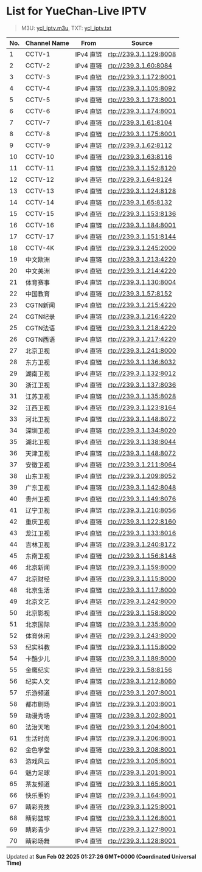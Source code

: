 # List for **YueChan-Live IPTV**

> M3U: [ycl_iptv.m3u](/ycl_iptv.m3u), TXT: [ycl_iptv.txt](/txt/ycl_iptv.txt)

| No. | Channel Name | From | Source |
| --- | ------------ | ---- | ------ |
| 1 | CCTV-1 | IPv4 直链 | <rtp://239.3.1.129:8008> |
| 2 | CCTV-2 | IPv4 直链 | <rtp://239.3.1.60:8084> |
| 3 | CCTV-3 | IPv4 直链 | <rtp://239.3.1.172:8001> |
| 4 | CCTV-4 | IPv4 直链 | <rtp://239.3.1.105:8092> |
| 5 | CCTV-5 | IPv4 直链 | <rtp://239.3.1.173:8001> |
| 6 | CCTV-6 | IPv4 直链 | <rtp://239.3.1.174:8001> |
| 7 | CCTV-7 | IPv4 直链 | <rtp://239.3.1.61:8104> |
| 8 | CCTV-8 | IPv4 直链 | <rtp://239.3.1.175:8001> |
| 9 | CCTV-9 | IPv4 直链 | <rtp://239.3.1.62:8112> |
| 10 | CCTV-10 | IPv4 直链 | <rtp://239.3.1.63:8116> |
| 11 | CCTV-11 | IPv4 直链 | <rtp://239.3.1.152:8120> |
| 12 | CCTV-12 | IPv4 直链 | <rtp://239.3.1.64:8124> |
| 13 | CCTV-13 | IPv4 直链 | <rtp://239.3.1.124:8128> |
| 14 | CCTV-14 | IPv4 直链 | <rtp://239.3.1.65:8132> |
| 15 | CCTV-15 | IPv4 直链 | <rtp://239.3.1.153:8136> |
| 16 | CCTV-16 | IPv4 直链 | <rtp://239.3.1.184:8001> |
| 17 | CCTV-17 | IPv4 直链 | <rtp://239.3.1.151:8144> |
| 18 | CCTV-4K | IPv4 直链 | <rtp://239.3.1.245:2000> |
| 19 | 中文欧洲 | IPv4 直链 | <rtp://239.3.1.213:4220> |
| 20 | 中文美洲 | IPv4 直链 | <rtp://239.3.1.214:4220> |
| 21 | 体育赛事 | IPv4 直链 | <rtp://239.3.1.130:8004> |
| 22 | 中国教育 | IPv4 直链 | <rtp://239.3.1.57:8152> |
| 23 | CGTN新闻 | IPv4 直链 | <rtp://239.3.1.215:4220> |
| 24 | CGTN纪录 | IPv4 直链 | <rtp://239.3.1.216:4220> |
| 25 | CGTN法语 | IPv4 直链 | <rtp://239.3.1.218:4220> |
| 26 | CGTN西语 | IPv4 直链 | <rtp://239.3.1.217:4220> |
| 27 | 北京卫视 | IPv4 直链 | <rtp://239.3.1.241:8000> |
| 28 | 东方卫视 | IPv4 直链 | <rtp://239.3.1.136:8032> |
| 29 | 湖南卫视 | IPv4 直链 | <rtp://239.3.1.132:8012> |
| 30 | 浙江卫视 | IPv4 直链 | <rtp://239.3.1.137:8036> |
| 31 | 江苏卫视 | IPv4 直链 | <rtp://239.3.1.135:8028> |
| 32 | 江西卫视 | IPv4 直链 | <rtp://239.3.1.123:8164> |
| 33 | 河北卫视 | IPv4 直链 | <rtp://239.3.1.148:8072> |
| 34 | 深圳卫视 | IPv4 直链 | <rtp://239.3.1.134:8020> |
| 35 | 湖北卫视 | IPv4 直链 | <rtp://239.3.1.138:8044> |
| 36 | 天津卫视 | IPv4 直链 | <rtp://239.3.1.148:8072> |
| 37 | 安徽卫视 | IPv4 直链 | <rtp://239.3.1.211:8064> |
| 38 | 山东卫视 | IPv4 直链 | <rtp://239.3.1.209:8052> |
| 39 | 广东卫视 | IPv4 直链 | <rtp://239.3.1.142:8048> |
| 40 | 贵州卫视 | IPv4 直链 | <rtp://239.3.1.149:8076> |
| 41 | 辽宁卫视 | IPv4 直链 | <rtp://239.3.1.210:8056> |
| 42 | 重庆卫视 | IPv4 直链 | <rtp://239.3.1.122:8160> |
| 43 | 龙江卫视 | IPv4 直链 | <rtp://239.3.1.133:8016> |
| 44 | 吉林卫视 | IPv4 直链 | <rtp://239.3.1.240:8172> |
| 45 | 东南卫视 | IPv4 直链 | <rtp://239.3.1.156:8148> |
| 46 | 北京新闻 | IPv4 直链 | <rtp://239.3.1.159:8000> |
| 47 | 北京财经 | IPv4 直链 | <rtp://239.3.1.115:8000> |
| 48 | 北京生活 | IPv4 直链 | <rtp://239.3.1.117:8000> |
| 49 | 北京文艺 | IPv4 直链 | <rtp://239.3.1.242:8000> |
| 50 | 北京影视 | IPv4 直链 | <rtp://239.3.1.158:8000> |
| 51 | 北京国际 | IPv4 直链 | <rtp://239.3.1.235:8000> |
| 52 | 体育休闲 | IPv4 直链 | <rtp://239.3.1.243:8000> |
| 53 | 纪实科教 | IPv4 直链 | <rtp://239.3.1.115:8000> |
| 54 | 卡酷少儿 | IPv4 直链 | <rtp://239.3.1.189:8000> |
| 55 | 金鹰纪实 | IPv4 直链 | <rtp://239.3.1.58:8156> |
| 56 | 纪实人文 | IPv4 直链 | <rtp://239.3.1.212:8060> |
| 57 | 乐游频道 | IPv4 直链 | <rtp://239.3.1.207:8001> |
| 58 | 都市剧场 | IPv4 直链 | <rtp://239.3.1.203:8001> |
| 59 | 动漫秀场 | IPv4 直链 | <rtp://239.3.1.202:8001> |
| 60 | 法治天地 | IPv4 直链 | <rtp://239.3.1.204:8001> |
| 61 | 生活时尚 | IPv4 直链 | <rtp://239.3.1.206:8001> |
| 62 | 金色学堂 | IPv4 直链 | <rtp://239.3.1.208:8001> |
| 63 | 游戏风云 | IPv4 直链 | <rtp://239.3.1.205:8001> |
| 64 | 魅力足球 | IPv4 直链 | <rtp://239.3.1.201:8001> |
| 65 | 茶友频道 | IPv4 直链 | <rtp://239.3.1.165:8001> |
| 66 | 快乐垂钓 | IPv4 直链 | <rtp://239.3.1.164:8001> |
| 67 | 睛彩竞技 | IPv4 直链 | <rtp://239.3.1.125:8001> |
| 68 | 睛彩篮球 | IPv4 直链 | <rtp://239.3.1.126:8001> |
| 69 | 睛彩青少 | IPv4 直链 | <rtp://239.3.1.127:8001> |
| 70 | 睛彩场舞 | IPv4 直链 | <rtp://239.3.1.128:8001> |

Updated at **Sun Feb 02 2025 01:27:26 GMT+0000 (Coordinated Universal Time)**
